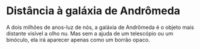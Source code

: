# Distância à galáxia de Andrômeda

A dois milhões de anos-luz de nós, a galáxia de Andrômeda é o objeto mais
distante visível a olho nu. Mas sem a ajuda de um telescópio ou um binóculo, ela
irá aparecer apenas como um borrão opaco.
